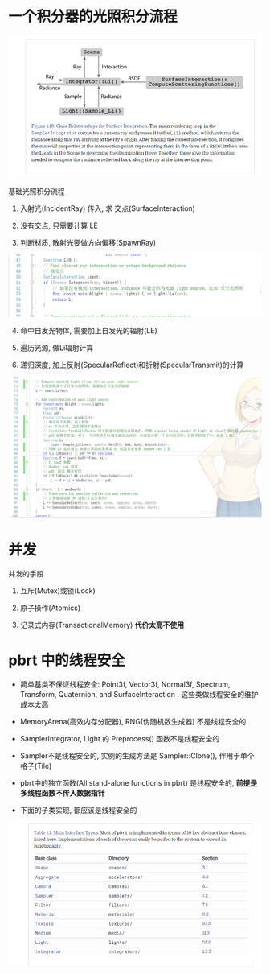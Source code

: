 ﻿# 一个积分器的光照积分流程

![1](02_01/1.png)

基础光照积分流程

1. 入射光(IncidentRay) 传入, 求 交点(SurfaceInteraction)

2. 没有交点, 只需要计算 LE

3. 判断材质, 散射光要做方向偏移(SpawnRay)

![2](02_01/2.png)

4. 命中自发光物体, 需要加上自发光的辐射(LE)

5. 遍历光源, 做Li辐射计算

6. 递归深度, 加上反射(SpecularReflect)和折射(SpecularTransmit)的计算

![3](02_01/3.png)

# 并发

并发的手段

1. 互斥(Mutex)或锁(Lock)

2. 原子操作(Atomics)

3. 记录式内存(TransactionalMemory) **代价太高不使用**

# pbrt 中的线程安全

- 简单基类不保证线程安全: Point3f, Vector3f, Normal3f, Spectrum, Transform, Quaternion, and SurfaceInteraction
. 这些类做线程安全的维护成本太高

- MemoryArena(高效内存分配器), RNG(伪随机数生成器) 不是线程安全的

- SamplerIntegrator, Light 的 Preprocess() 函数不是线程安全的

- Sampler不是线程安全的, 实例的生成方法是 Sampler::Clone(), 作用于单个 格子(Tile)

- pbrt中的独立函数(All stand-alone functions in pbrt) 是线程安全的, **前提是多线程函数不传入数据指针**

- 下面的子类实现, 都应该是线程安全的

![4](02_01/4.png)